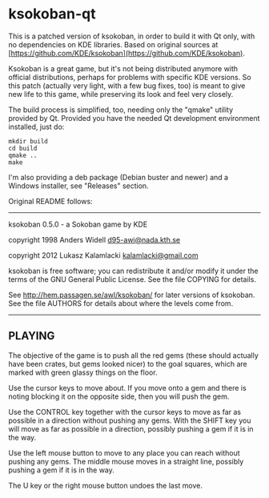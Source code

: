 # ksokoban-qt

This is a patched version of ksokoban, in order to build it with Qt only, with no dependencies on KDE libraries. Based on original sources at [https://github.com/KDE/ksokoban](https://github.com/KDE/ksokoban).

Ksokoban is a great game, but it's not being distributed anymore with official distributions, perhaps for problems with specific KDE versions. So this patch (actually very light, with a few bug fixes, too) is meant to give new life to this game, while preserving its look and feel very closely.

The build process is simplified, too, needing only the "qmake" utility provided by Qt. Provided you have the needed Qt development environment installed, just do:

```
mkdir build
cd build
qmake ..
make
```

I'm also providing a deb package (Debian buster and newer) and a Windows installer, see "Releases" section.


Original README follows:

------------------------------------------------------------------------

ksokoban 0.5.0 - a Sokoban game by KDE

copyright 1998 Anders Widell  <d95-awi@nada.kth.se>

copyright 2012 Lukasz Kalamlacki <kalamlacki@gmail.com>

ksokoban is free software; you can redistribute it and/or modify it
under the terms of the GNU General Public License. See the file
COPYING for details.

See http://hem.passagen.se/awl/ksokoban/ for later versions of ksokoban.
See the file AUTHORS for details about where the levels come from.

------------------------------------------------------------------------

## PLAYING


The objective of the game is to push all the red gems (these should
actually have been crates, but gems looked nicer) to the goal squares,
which are marked with green glassy things on the floor.

Use the cursor keys to move about. If you move onto a gem and there is
noting blocking it on the opposite side, then you will push the gem.

Use the CONTROL key together with the cursor keys to move as far as
possible in a direction without pushing any gems. With the SHIFT key
you will move as far as possible in a direction, possibly pushing a
gem if it is in the way.

Use the left mouse button to move to any place you can reach without
pushing any gems. The middle mouse moves in a straight line, possibly
pushing a gem if it is in the way.

The U key or the right mouse button undoes the last move.
